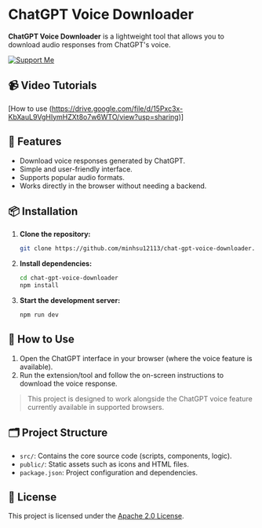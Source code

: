 
# ChatGPT Voice Downloader

**ChatGPT Voice Downloader** is a lightweight tool that allows you to download audio responses from ChatGPT's voice.

[![Support Me](https://img.shields.io/badge/Support-SUPPORT_ME.md-green)](./SUPPORT_ME.md)

## 📹 Video Tutorials
[How to use (https://drive.google.com/file/d/15Pxc3x-KbXauL9VgHIymHZXt8o7w6WTO/view?usp=sharing)]

## 🚀 Features

- Download voice responses generated by ChatGPT.
- Simple and user-friendly interface.
- Supports popular audio formats.
- Works directly in the browser without needing a backend.

## 📦 Installation

1. **Clone the repository:**
   ```bash
   git clone https://github.com/minhsu12113/chat-gpt-voice-downloader.git
   ```

2. **Install dependencies:**
   ```bash
   cd chat-gpt-voice-downloader
   npm install
   ```

3. **Start the development server:**
   ```bash
   npm run dev
   ```

## 🧪 How to Use

1. Open the ChatGPT interface in your browser (where the voice feature is available).
2. Run the extension/tool and follow the on-screen instructions to download the voice response.

> This project is designed to work alongside the ChatGPT voice feature currently available in supported browsers.

## 🗂️ Project Structure

- `src/`: Contains the core source code (scripts, components, logic).
- `public/`: Static assets such as icons and HTML files.
- `package.json`: Project configuration and dependencies.

## 📄 License

This project is licensed under the [Apache 2.0 License](./LICENSE).
